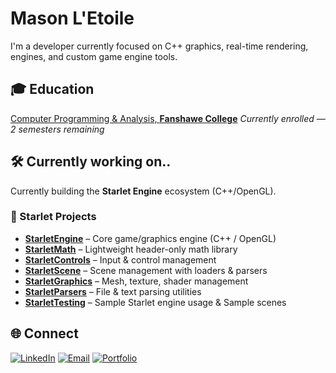 # Mason L'Etoile
I'm a developer currently focused on C++ graphics, real-time rendering, engines, and custom game engine tools.

## 🎓 Education
[Computer Programming & Analysis, **Fanshawe College**](https://www.fanshawec.ca/programs/cpa3-computer-programming-and-analysis-co-op/current)
*Currently enrolled — 2 semesters remaining*

## 🛠️ Currently working on..
Currently building the **Starlet Engine** ecosystem (C++/OpenGL).  

### 🚀 Starlet Projects
- [**StarletEngine**](https://github.com/Masonlet/StarletEngine) – Core game/graphics engine (C++ / OpenGL)
- [**StarletMath**](https://github.com/Masonlet/StarletMath) – Lightweight header-only math library
- [**StarletControls**](https://github.com/Masonlet/StarletControls) – Input & control management
- [**StarletScene**](https://github.com/Masonlet/StarletScene) – Scene management with loaders & parsers
- [**StarletGraphics**](https://github.com/Masonlet/StarletGraphics) – Mesh, texture, shader management
- [**StarletParsers**](https://github.com/Masonlet/StarletParsers) – File & text parsing utilities
- [**StarletTesting**](https://github.com/Masonlet/StarletTesting) – Sample Starlet engine usage & Sample scenes

## 🌐 Connect
[![LinkedIn](https://img.shields.io/badge/LinkedIn-blue?logo=linkedin&logoColor=white)](https://www.linkedin.com/in/masonletoile)
[![Email](https://img.shields.io/badge/Email-darkgreen?logo=gmail&logoColor=white)](mailto:masonletoile@hotmail.com)
[![Portfolio](https://img.shields.io/badge/Portfolio-black?logo=githubpages&logoColor=white)](https://masonletoile.ca)
